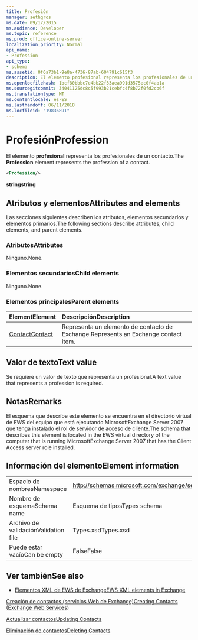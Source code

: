 ```yaml
---
title: Profesión
manager: sethgros
ms.date: 09/17/2015
ms.audience: Developer
ms.topic: reference
ms.prod: office-online-server
localization_priority: Normal
api_name:
- Profession
api_type:
- schema
ms.assetid: 0f6a73b1-9e8a-4736-87ab-604791c615f3
description: El elemento profesional representa los profesionales de un contacto.
ms.openlocfilehash: 1bcf80bbbc7e4bb22f33aea991d3575ec0f4ab1a
ms.sourcegitcommit: 34041125dc8c5f993b21cebfc4f8b72f0fd2cb6f
ms.translationtype: MT
ms.contentlocale: es-ES
ms.lasthandoff: 06/11/2018
ms.locfileid: "19836891"
---
```

# <a name="profession"></a><span data-ttu-id="66b60-103">Profesión</span><span class="sxs-lookup"><span data-stu-id="66b60-103">Profession</span></span>

<span data-ttu-id="66b60-104">El elemento **profesional** representa los profesionales de un contacto.</span><span class="sxs-lookup"><span data-stu-id="66b60-104">The **Profession** element represents the profession of a contact.</span></span> 
  
```xml
<Profession/>
```

 <span data-ttu-id="66b60-105">**string**</span><span class="sxs-lookup"><span data-stu-id="66b60-105">**string**</span></span>
## <a name="attributes-and-elements"></a><span data-ttu-id="66b60-106">Atributos y elementos</span><span class="sxs-lookup"><span data-stu-id="66b60-106">Attributes and elements</span></span>

<span data-ttu-id="66b60-107">Las secciones siguientes describen los atributos, elementos secundarios y elementos primarios.</span><span class="sxs-lookup"><span data-stu-id="66b60-107">The following sections describe attributes, child elements, and parent elements.</span></span>
  
### <a name="attributes"></a><span data-ttu-id="66b60-108">Atributos</span><span class="sxs-lookup"><span data-stu-id="66b60-108">Attributes</span></span>

<span data-ttu-id="66b60-109">Ninguno.</span><span class="sxs-lookup"><span data-stu-id="66b60-109">None.</span></span>
  
### <a name="child-elements"></a><span data-ttu-id="66b60-110">Elementos secundarios</span><span class="sxs-lookup"><span data-stu-id="66b60-110">Child elements</span></span>

<span data-ttu-id="66b60-111">Ninguno.</span><span class="sxs-lookup"><span data-stu-id="66b60-111">None.</span></span>
  
### <a name="parent-elements"></a><span data-ttu-id="66b60-112">Elementos principales</span><span class="sxs-lookup"><span data-stu-id="66b60-112">Parent elements</span></span>

|<span data-ttu-id="66b60-113">**Element**</span><span class="sxs-lookup"><span data-stu-id="66b60-113">**Element**</span></span>|<span data-ttu-id="66b60-114">**Descripción**</span><span class="sxs-lookup"><span data-stu-id="66b60-114">**Description**</span></span>|
|:-----|:-----|
|[<span data-ttu-id="66b60-115">Contact</span><span class="sxs-lookup"><span data-stu-id="66b60-115">Contact</span></span>](contact.md) <br/> |<span data-ttu-id="66b60-116">Representa un elemento de contacto de Exchange.</span><span class="sxs-lookup"><span data-stu-id="66b60-116">Represents an Exchange contact item.</span></span>  <br/> |
   
## <a name="text-value"></a><span data-ttu-id="66b60-117">Valor de texto</span><span class="sxs-lookup"><span data-stu-id="66b60-117">Text value</span></span>

<span data-ttu-id="66b60-118">Se requiere un valor de texto que representa un profesional.</span><span class="sxs-lookup"><span data-stu-id="66b60-118">A text value that represents a profession is required.</span></span>
  
## <a name="remarks"></a><span data-ttu-id="66b60-119">Notas</span><span class="sxs-lookup"><span data-stu-id="66b60-119">Remarks</span></span>

<span data-ttu-id="66b60-120">El esquema que describe este elemento se encuentra en el directorio virtual de EWS del equipo que está ejecutando MicrosoftExchange Server 2007 que tenga instalado el rol de servidor de acceso de cliente.</span><span class="sxs-lookup"><span data-stu-id="66b60-120">The schema that describes this element is located in the EWS virtual directory of the computer that is running MicrosoftExchange Server 2007 that has the Client Access server role installed.</span></span>
  
## <a name="element-information"></a><span data-ttu-id="66b60-121">Información del elemento</span><span class="sxs-lookup"><span data-stu-id="66b60-121">Element information</span></span>

|||
|:-----|:-----|
|<span data-ttu-id="66b60-122">Espacio de nombres</span><span class="sxs-lookup"><span data-stu-id="66b60-122">Namespace</span></span>  <br/> |http://schemas.microsoft.com/exchange/services/2006/types  <br/> |
|<span data-ttu-id="66b60-123">Nombre de esquema</span><span class="sxs-lookup"><span data-stu-id="66b60-123">Schema name</span></span>  <br/> |<span data-ttu-id="66b60-124">Esquema de tipos</span><span class="sxs-lookup"><span data-stu-id="66b60-124">Types schema</span></span>  <br/> |
|<span data-ttu-id="66b60-125">Archivo de validación</span><span class="sxs-lookup"><span data-stu-id="66b60-125">Validation file</span></span>  <br/> |<span data-ttu-id="66b60-126">Types.xsd</span><span class="sxs-lookup"><span data-stu-id="66b60-126">Types.xsd</span></span>  <br/> |
|<span data-ttu-id="66b60-127">Puede estar vacío</span><span class="sxs-lookup"><span data-stu-id="66b60-127">Can be empty</span></span>  <br/> |<span data-ttu-id="66b60-128">False</span><span class="sxs-lookup"><span data-stu-id="66b60-128">False</span></span>  <br/> |
   
## <a name="see-also"></a><span data-ttu-id="66b60-129">Ver también</span><span class="sxs-lookup"><span data-stu-id="66b60-129">See also</span></span>



- [<span data-ttu-id="66b60-130">Elementos XML de EWS de Exchange</span><span class="sxs-lookup"><span data-stu-id="66b60-130">EWS XML elements in Exchange</span></span>](ews-xml-elements-in-exchange.md)


[<span data-ttu-id="66b60-131">Creación de contactos (servicios Web de Exchange)</span><span class="sxs-lookup"><span data-stu-id="66b60-131">Creating Contacts (Exchange Web Services)</span></span>](http://msdn.microsoft.com/library/4845917e-70d1-481c-bbd7-011ec6571789%28Office.15%29.aspx)
  
[<span data-ttu-id="66b60-132">Actualizar contactos</span><span class="sxs-lookup"><span data-stu-id="66b60-132">Updating Contacts</span></span>](http://msdn.microsoft.com/library/9a865953-b94a-4229-b632-2dee433314be%28Office.15%29.aspx)
  
[<span data-ttu-id="66b60-133">Eliminación de contactos</span><span class="sxs-lookup"><span data-stu-id="66b60-133">Deleting Contacts</span></span>](http://msdn.microsoft.com/library/fcc3dc84-cd3e-455e-a1a7-ae6921c9b588%28Office.15%29.aspx)

